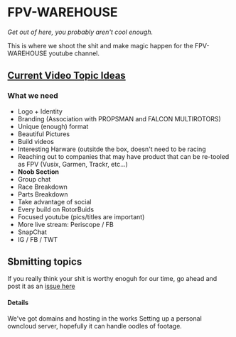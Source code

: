 # FPV-WAREHOUSE
_Get out of here, you probably aren't cool enough._

This is where we shoot the shit and make magic happen for the FPV-WAREHOUSE youtube channel.

## [Current Video Topic Ideas](https://github.com/FPV-WAREHOUSE/issues)

### What we need

 - Logo + Identity
 - Branding (Association with PROPSMAN and FALCON MULTIROTORS)
 - Unique (enough) format
 - Beautiful Pictures
 - Build videos
 - Interesting Harware (outsitde the box, doesn't need to be racing
 - Reaching out to companies that may have product that can be re-tooled as FPV (Vusix, Garmen, Trackr, etc...)
 - **Noob Section**
 - Group chat
 - Race Breakdown
 - Parts Breakdown
 - Take advantage of social
  - Every build on RotorBuids
  - Focused youtube (pics/titles are important)
  - More live stream: Periscope / FB
  - SnapChat
  - IG / FB / TWT
  
 
 
 ## Sbmitting topics
If you really think your shit is worthy enoguh for our time, go ahead and post it as an [issue here](https://github.com/FPV-WAREHOUSE/issues)
 
 
 #### Details
 We've got domains and hosting in the works
 Setting up a personal owncloud server, hopefully it can handle oodles of footage.
